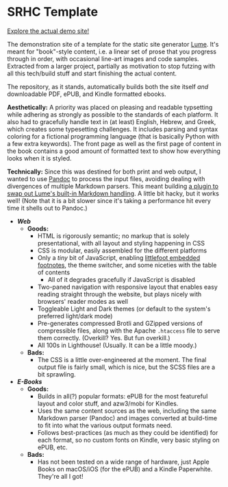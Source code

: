 # SRHC Template

[Explore the actual demo site!](https://shaneliesegang.com/projects/srhc-template)

The demonstration site of a template for the static site generator [Lume](https://lume.land). It's meant for "book"-style content, i.e. a linear set of prose that you progress through in order, with occasional line-art images and code samples. Extracted from a larger project, partially as motivation to stop futzing with all this tech/build stuff and start finishing the actual content. 

The repository, as it stands, automatically builds both the site itself _and_ downloadable PDF, ePUB, and Kindle formatted ebooks. 

**Aesthetically:** A priority was placed on pleasing and readable typsetting while adhering as strongly as possible to the standards of each platform. It also had to gracefully handle text in (at least) English, Hebrew, and Greek, which creates some typesetting challenges. It includes parsing and syntax coloring for a fictional programming language (that is basically Python with a few extra keywords). The front page as well as the first page of content in the book contains a good amount of formatted text to show how everything looks when it is styled. 

**Technically:** Since this was destined for both print and web output, I wanted to use [Pandoc](https://pandoc.org/) to process the input files, avoiding dealing with divergences of multiple Markdown parsers. This meant building [a plugin to swap out Lume's built-in Markdown handling](/src/lumeMods/pandocMarkdown.ts). A little bit hacky, but it works well! (Note that it is a bit slower since it's taking a performance hit every time it shells out to Pandoc.)

* _**Web**_
  * **Goods:** 
    * HTML is rigorously semantic; no markup that is solely presentational, with all layout and styling happening in CSS
    * CSS is modular, easily assembled for the different platforms
    * Only a _tiny_ bit of JavaScript, enabling [littlefoot embedded footnotes](https://littlefoot.js.org/), the theme switcher, and some niceties with the table of contents
      * All of it degrades gracefully if JavaScript is disabled
    * Two-paned navigation with responsive layout that enables easy reading straight through the website, but plays nicely with browsers' reader modes as well
    * Toggleable Light and Dark themes (or default to the system's preferred light/dark mode)
    * Pre-generates compressed Brotli and GZipped versions of compressible files, along with the Apache `.htaccess` file to serve them correctly. (Overkill? Yes. But fun overkill.)
    * All 100s in Lighthouse! (Usually. It can be a little moody.)
  * **Bads:**
    * The CSS is a little over-engineered at the moment. The final output file is fairly small, which is nice, but the SCSS files are a bit sprawling. 
* _**E-Books**_
  * **Goods:**
    * Builds in all(?) popular formats: ePUB for the most featureful layout and color stuff, and azw3/mobi for Kindles. 
    * Uses the same content sources as the web, including the same Markdown parser (Pandoc) and images converted at build-time to fit into what the various output formats need. 
    * Follows best-practices (as much as they could be identified) for each format, so no custom fonts on Kindle, very basic styling on ePUB, etc. 
  * **Bads:**
    * Has not been tested on a wide range of hardware, just Apple Books on macOS/iOS (for the ePUB) and a Kindle Paperwhite. They're all I got! 
